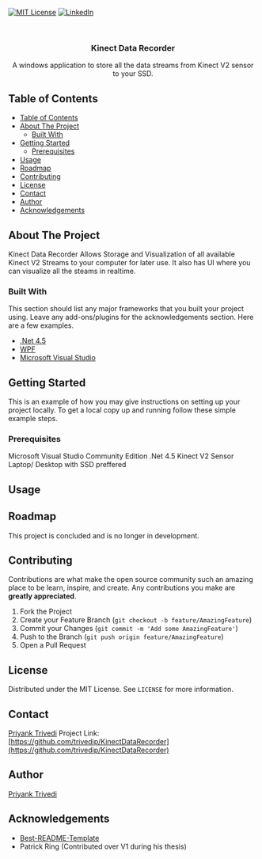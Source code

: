 
[![MIT License][license-shield]][license-url]
[![LinkedIn][linkedin-shield]][linkedin-url]



<!-- PROJECT LOGO -->
<br />
<p align="center">
  <!-- <a href="https://github.com/othneildrew/Best-README-Template">
    <img src="images/logo.png" alt="Logo" width="80" height="80">
  </a> -->

  <h3 align="center">Kinect Data Recorder</h3>

  <p align="center">
    A windows application to store all the data streams from Kinect V2 sensor to your SSD.
  </p>
</p>



<!-- TABLE OF CONTENTS -->
## Table of Contents

- [Table of Contents](#table-of-contents)
- [About The Project](#about-the-project)
  - [Built With](#built-with)
- [Getting Started](#getting-started)
  - [Prerequisites](#prerequisites)
- [Usage](#usage)
- [Roadmap](#roadmap)
- [Contributing](#contributing)
- [License](#license)
- [Contact](#contact)
- [Author](#author)
- [Acknowledgements](#acknowledgements)


<!-- ABOUT THE PROJECT -->
## About The Project
Kinect Data Recorder Allows Storage and Visualization of all available Kinect V2 Streams to your computer for later use. It also has UI where you can visualize all the steams in realtime.

### Built With
This section should list any major frameworks that you built your project using. Leave any add-ons/plugins for the acknowledgements section. Here are a few examples.
* [.Net 4.5](https://visualstudio.microsoft.com/vs/community/)
* [WPF](https://visualstudio.microsoft.com/vs/community/)
* [Microsoft Visual Studio](https://visualstudio.microsoft.com/vs/community/)



<!-- GETTING STARTED -->
## Getting Started

This is an example of how you may give instructions on setting up your project locally.
To get a local copy up and running follow these simple example steps.

### Prerequisites

Microsoft Visual Studio Community Edition
.Net 4.5
Kinect V2 Sensor
Laptop/ Desktop with SSD preffered


<!-- USAGE EXAMPLES -->
## Usage



<!-- ROADMAP -->
## Roadmap

This project is concluded and is no longer in development.



<!-- CONTRIBUTING -->
## Contributing

Contributions are what make the open source community such an amazing place to be learn, inspire, and create. Any contributions you make are **greatly appreciated**.

1. Fork the Project
2. Create your Feature Branch (`git checkout -b feature/AmazingFeature`)
3. Commit your Changes (`git commit -m 'Add some AmazingFeature'`)
4. Push to the Branch (`git push origin feature/AmazingFeature`)
5. Open a Pull Request



<!-- LICENSE -->
## License
Distributed under the MIT License. See `LICENSE` for more information.



<!-- CONTACT -->
## Contact
[Priyank Trivedi](https://priyanktrivedi.com)
Project Link: [https://github.com/trivedip/KinectDataRecorder](https://github.com/trivedip/KinectDataRecorder)


## Author
[Priyank Trivedi](https://priyanktrivedi.com)


<!-- ACKNOWLEDGEMENTS -->
## Acknowledgements
* [Best-README-Template](https://github.com/othneildrew/Best-README-Template)
* Patrick Ring (Contributed over V1 during his thesis)




<!-- MARKDOWN LINKS & IMAGES -->
<!-- https://www.markdownguide.org/basic-syntax/#reference-style-links -->
[contributors-shield]: https://img.shields.io/github/contributors/othneildrew/Best-README-Template.svg?style=flat-square
[contributors-url]: https://github.com/othneildrew/Best-README-Template/graphs/contributors
[forks-shield]: https://img.shields.io/github/forks/othneildrew/Best-README-Template.svg?style=flat-square
[forks-url]: https://github.com/othneildrew/Best-README-Template/network/members
[stars-shield]: https://img.shields.io/github/stars/othneildrew/Best-README-Template.svg?style=flat-square
[stars-url]: https://github.com/othneildrew/Best-README-Template/stargazers
[issues-shield]: https://img.shields.io/github/issues/othneildrew/Best-README-Template.svg?style=flat-square
[issues-url]: https://github.com/othneildrew/Best-README-Template/issues
[license-shield]: https://img.shields.io/github/license/othneildrew/Best-README-Template.svg?style=flat-square
[license-url]: https://github.com/othneildrew/Best-README-Template/blob/master/LICENSE.txt
[linkedin-shield]: https://img.shields.io/badge/-LinkedIn-black.svg?style=flat-square&logo=linkedin&colorB=555
[linkedin-url]: www.linkedin.com/in/trivedipriyank
[product-screenshot]: images/screenshot.png